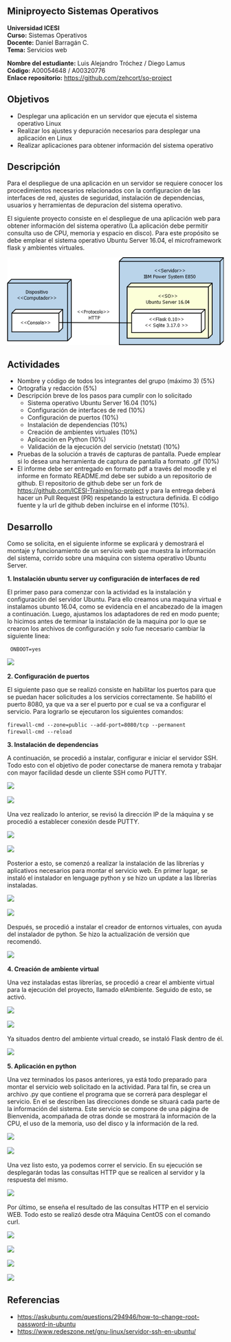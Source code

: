 ## Miniproyecto Sistemas Operativos

**Universidad ICESI**  
**Curso:** Sistemas Operativos  
**Docente:** Daniel Barragán C.  
**Tema:**  Servicios web  

**Nombre del estudiante:** Luis Alejandro Tróchez / Diego Lamus  
**Código:** A00054648 / A00320776  
**Enlace repositorio:** https://github.com/zehcort/so-project

## Objetivos
* Desplegar una aplicación en un servidor que ejecuta el sistema operativo Linux
* Realizar los ajustes y depuración necesarios para desplegar una
aplicación en Linux
* Realizar aplicaciones para obtener información del sistema operativo

## Descripción
Para el despliegue de una aplicación en un servidor se requiere conocer los procedimientos necesarios relacionados con la configuracion de las interfaces de red, ajustes de seguridad, instalación de dependencias, usuarios y herramientas de depuracíon del sistema operativo.

El siguiente proyecto consiste en el despliegue de una aplicación web para obtener información del sistema operativo (La aplicación debe permitir consulta uso de CPU, memoria y espacio en disco). Para este propósito se debe emplear el sistema operativo Ubuntu Server 16.04, el microframework flask y ambientes virtuales.

<p align="center">
  <img src="vista-despliegue.png" alt="webservice architecture"/>
</p>

## Actividades
* Nombre y código de todos los integrantes del grupo (máximo 3) (5%)
* Ortografía y redacción (5%)
* Descripción breve de los pasos para cumplir con lo solicitado
  * Sistema operativo Ubuntu Server 16.04 (10%)
  * Configuración de interfaces de red (10%)
  * Configuración de puertos (10%)
  * Instalación de dependencias (10%)
  * Creación de ambientes virtuales (10%)
  * Aplicación en Python (10%)
  * Validación de la ejecución del servicio (netstat) (10%)
* Pruebas de la solución a través de capturas de pantalla. Puede emplear si lo desea una herramienta de captura de pantalla a formato .gif (10%)
* El informe debe ser entregado en formato pdf a través del moodle y el informe en formato README.md debe ser subido a un repositorio de github. El repositorio de github debe ser un fork de https://github.com/ICESI-Training/so-project y para la entrega deberá hacer un Pull Request (PR) respetando la estructura definida. El código fuente y la url de github deben incluirse en el informe (10%).  
  
## Desarrollo 

Como se solicita, en el siguiente informe se explicará y demostrará el montaje y funcionamiento de un servicio web que muestra la información del sistema, corrido sobre una máquina con sistema operativo Ubuntu Server.

**1. Instalación ubuntu server uy configuración de interfaces de red**

El primer paso para comenzar con la actividad es la instalación y configuración del servidor Ubuntu. Para ello creamos una maquina virtual e instalamos ubunto 16.04, como se evidencia en el ancabezado de la imagen a continuación. Luego, ajustamos los adaptadores de red en modo puente; lo hicimos antes de terminar la instalación de la maquina por lo que se crearon los archivos de configuración y solo fue necesario cambiar la siguiente linea:
    
     ONBOOT=yes


![][0]


**2. Configuración de puertos**

El siguiente paso que se realizó consiste en habilitar los puertos para que se puedan hacer solicitudes a los servicios correctamente. Se habilitó el puerto 8080, ya que va a ser el puerto por e cual se va a configurar el servicio. Para lograrlo se ejecutaron los siguientes comandos:

    firewall-cmd --zone=public --add-port=8080/tcp --permanent
    firewall-cmd --reload

**3. Instalación de dependencias**

A continuación, se procedió a instalar, configurar e iniciar el servidor SSH. Todo esto con el objetivo de poder conectarse de manera remota y trabajar con mayor facilidad desde un cliente SSH como PUTTY.

![][1]

![][2]

Una vez realizado lo anterior, se  revisó la dirección IP de la máquina y se procedió a establecer conexión desde PUTTY.

![][3]

![][4]

Posterior a esto, se comenzó a realizar la instalación de las librerías y aplicativos necesarios para montar el servicio web. 
En primer lugar, se instaló el instalador en lenguage python y se hizo un update a las librerías instaladas.

![][5]

![][6]

Después, se procedió a instalar el creador de entornos virtuales, con ayuda del instalador de python. Se hizo la actualización de versión que recomendó.

![][7]



**4. Creación de ambiente virtual**

Una vez instaladas estas librerías, se procedió a crear el ambiente virtual para la ejecución del proyecto, llamado elAmbiente. Seguido de esto, se activó.

![][8]

![][9]

Ya situados dentro del ambiente virtual creado, se instaló Flask dentro de él.

![][10]



**5. Aplicación en python**

Una vez terminados los pasos anteriores, ya está todo preparado para montar el servicio web solicitado en la actividad. Para tal fin, se crea un archivo .py que contiene el programa que se correrá para desplegar el servicio. En el se describen las direcciones donde se situará cada parte de la información del sistema. Este servicio se compone de una página de Bienvenida, acompañada de otras donde se mostrará la información de la CPU, el uso de la memoria, uso del disco y la información de la red. 

![][11]

![][12]

Una vez listo esto, ya podemos correr el servicio. En su ejecución se desplegarán todas las consultas HTTP que se realicen al servidor y la respuesta del mismo.

![][13]

Por último, se enseña el resultado de las consultas HTTP en el servicio WEB. Todo esto se realizó desde otra Máquina CentOS con el comando curl.

![][14]

![][15]

![][16]

![][17]


## Referencias
* https://askubuntu.com/questions/294946/how-to-change-root-password-in-ubuntu
* https://www.redeszone.net/gnu-linux/servidor-ssh-en-ubuntu/





[0]: 0.PNG
[1]: 1.PNG
[2]: 2.PNG
[3]: 3.PNG
[4]: 4.PNG
[5]: 5.PNG
[6]: 6.PNG
[7]: 7.PNG
[8]: 8.PNG
[9]: 9.PNG
[10]: 10.PNG
[11]: 11.PNG
[12]: 12.PNG
[13]: 13.PNG
[14]: 14.PNG
[15]: 15.PNG
[16]: 16.PNG
[17]: 17.PNG


